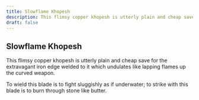 ```yaml
---
title: Slowflame Khopesh
description: This flimsy copper khopesh is utterly plain and cheap save for the extravagant iron edge welded to it which undulates like lapping flames up the curved weapon....
draft: false
---
```


## Slowflame Khopesh

This flimsy copper khopesh is utterly plain and cheap save for the extravagant iron edge welded to it which undulates like lapping flames up the curved weapon.

To wield this blade is to fight sluggishly as if underwater; to strike with this blade is to burn through stone like butter.
